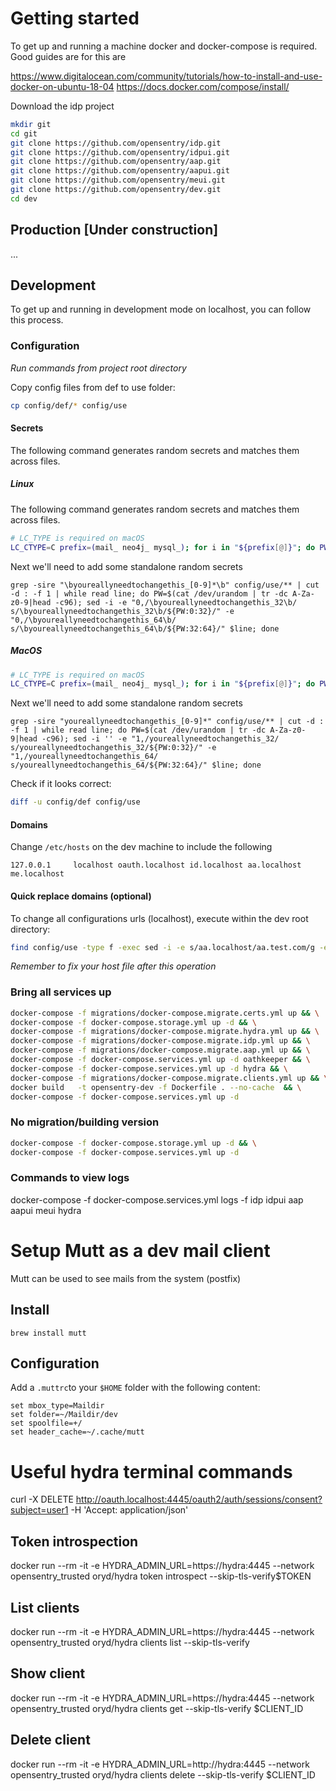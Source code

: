 # Getting started

To get up and running a machine docker and docker-compose is required. Good guides are for this are

https://www.digitalocean.com/community/tutorials/how-to-install-and-use-docker-on-ubuntu-18-04
https://docs.docker.com/compose/install/


Download the idp project
```bash
mkdir git
cd git
git clone https://github.com/opensentry/idp.git
git clone https://github.com/opensentry/idpui.git
git clone https://github.com/opensentry/aap.git
git clone https://github.com/opensentry/aapui.git
git clone https://github.com/opensentry/meui.git
git clone https://github.com/opensentry/dev.git
cd dev
```


## Production [Under construction]
...

## Development
To get up and running in development mode on localhost, you can follow this process.

### Configuration

*Run commands from project root directory*

Copy config files from def to use folder:
```bash
cp config/def/* config/use
```

#### Secrets

The following command generates random secrets and matches them across files.

##### Linux
The following command generates random secrets and matches them across files.
```bash
# LC_TYPE is required on macOS
LC_CTYPE=C prefix=(mail_ neo4j_ mysql_); for i in "${prefix[@]}"; do PW=$(</dev/urandom tr -dc A-Za-z0-9|head -c96); find config/use -type f -exec sed -i -e "s/\b${i}youreallyneedtochangethis_64\b/${PW:0:64}/" -e "s/\b${i}youreallyneedtochangethis_32\b/${PW:64:32}/" {} \+; done
```

Next we'll need to add some standalone random secrets
```
grep -sire "\byoureallyneedtochangethis_[0-9]*\b" config/use/** | cut -d : -f 1 | while read line; do PW=$(cat /dev/urandom | tr -dc A-Za-z0-9|head -c96); sed -i -e "0,/\byoureallyneedtochangethis_32\b/ s/\byoureallyneedtochangethis_32\b/${PW:0:32}/" -e "0,/\byoureallyneedtochangethis_64\b/ s/\byoureallyneedtochangethis_64\b/${PW:32:64}/" $line; done
```

##### MacOS
```bash
# LC_TYPE is required on macOS
LC_CTYPE=C prefix=(mail_ neo4j_ mysql_); for i in "${prefix[@]}"; do PW=$(</dev/urandom tr -dc A-Za-z0-9|head -c96); find config/use -type f -exec sed -i '' -e "s/${i}youreallyneedtochangethis_64/${PW:0:64}/" -e "s/${i}youreallyneedtochangethis_32/${PW:64:32}/" {} \;; done
```

Next we'll need to add some standalone random secrets
```
grep -sire "youreallyneedtochangethis_[0-9]*" config/use/** | cut -d : -f 1 | while read line; do PW=$(cat /dev/urandom | tr -dc A-Za-z0-9|head -c96); sed -i '' -e "1,/youreallyneedtochangethis_32/ s/youreallyneedtochangethis_32/${PW:0:32}/" -e "1,/youreallyneedtochangethis_64/ s/youreallyneedtochangethis_64/${PW:32:64}/" $line; done
```

Check if it looks correct:
```bash
diff -u config/def config/use
```

#### Domains

Change `/etc/hosts` on the dev machine to include the following
```
127.0.0.1     localhost oauth.localhost id.localhost aa.localhost me.localhost
```

#### Quick replace domains (optional)

To change all configurations urls (localhost), execute within the dev root directory:
```bash
find config/use -type f -exec sed -i -e s/aa.localhost/aa.test.com/g -e s/id.localhost/id.test.com/g -e s/oauth.localhost/oauth.test.com/g -e s/me.localhost/me.test.com/g {} \;
```

*Remember to fix your host file after this operation*

### Bring all services up
```bash
docker-compose -f migrations/docker-compose.migrate.certs.yml up && \
docker-compose -f docker-compose.storage.yml up -d && \
docker-compose -f migrations/docker-compose.migrate.hydra.yml up && \
docker-compose -f migrations/docker-compose.migrate.idp.yml up && \
docker-compose -f migrations/docker-compose.migrate.aap.yml up && \
docker-compose -f docker-compose.services.yml up -d oathkeeper && \
docker-compose -f docker-compose.services.yml up -d hydra && \
docker-compose -f migrations/docker-compose.migrate.clients.yml up && \
docker build   -t opensentry-dev -f Dockerfile . --no-cache  && \
docker-compose -f docker-compose.services.yml up -d
```

### No migration/building version
```bash
docker-compose -f docker-compose.storage.yml up -d && \
docker-compose -f docker-compose.services.yml up -d
```

### Commands to view logs
docker-compose -f docker-compose.services.yml logs -f idp idpui aap aapui meui hydra

# Setup Mutt as a dev mail client

Mutt can be used to see mails from the system (postfix)

## Install
```
brew install mutt
```

## Configuration
Add a `.muttrc`to your `$HOME` folder with the following content:
```
set mbox_type=Maildir
set folder=~/Maildir/dev
set spoolfile=+/
set header_cache=~/.cache/mutt
```


# Useful hydra terminal commands

curl -X DELETE http://oauth.localhost:4445/oauth2/auth/sessions/consent?subject=user1 -H 'Accept: application/json'

## Token introspection
docker run --rm -it -e HYDRA_ADMIN_URL=https://hydra:4445 --network opensentry_trusted oryd/hydra token introspect --skip-tls-verify$TOKEN

## List clients
docker run --rm -it -e HYDRA_ADMIN_URL=https://hydra:4445 --network opensentry_trusted oryd/hydra clients list --skip-tls-verify

## Show client
docker run --rm -it -e HYDRA_ADMIN_URL=https://hydra:4445 --network opensentry_trusted oryd/hydra clients get --skip-tls-verify $CLIENT_ID

## Delete client
docker run --rm -it -e HYDRA_ADMIN_URL=http://hydra:4445 --network opensentry_trusted oryd/hydra clients delete --skip-tls-verify $CLIENT_ID
